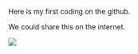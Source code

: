 Here is my first coding on the github.

We could share this on the internet.

![](https://esptw.000webhostapp.com/led_zener.jpg)
